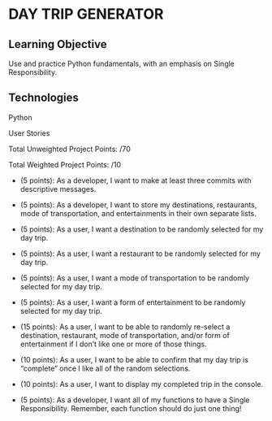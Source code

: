 # DAY TRIP GENERATOR

## Learning Objective

Use and practice Python fundamentals, with an emphasis on Single Responsibility.

## Technologies

Python

User Stories

Total Unweighted Project Points: /70

Total Weighted Project Points: /10

- (5 points): As a developer, I want to make at least three commits with descriptive messages.

- (5 points): As a developer, I want to store my destinations, restaurants, mode of transportation, and entertainments in their own separate lists.

- (5 points): As a user, I want a destination to be randomly selected for my day trip.

- (5 points): As a user, I want a restaurant to be randomly selected for my day trip.

- (5 points): As a user, I want a mode of transportation to be randomly selected for my day trip.

- (5 points): As a user, I want a form of entertainment to be randomly selected for my day trip.

- (15 points): As a user, I want to be able to randomly re-select a destination, restaurant, mode of transportation, and/or form of entertainment if I don’t like one or more of those things.

- (10 points): As a user, I want to be able to confirm that my day trip is “complete” once I like all of the random selections.

- (10 points): As a user, I want to display my completed trip in the console.

- (5 points): As a developer, I want all of my functions to have a Single Responsibility. Remember, each function should do just one thing!